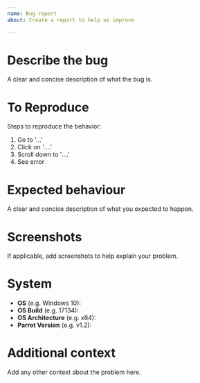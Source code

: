 ```yaml
---
name: Bug report
about: Create a report to help us improve

---
```


# Describe the bug
A clear and concise description of what the bug is.

# To Reproduce
Steps to reproduce the behavior:
1. Go to '...'
2. Click on '....'
3. Scroll down to '....'
4. See error

# Expected behaviour
A clear and concise description of what you expected to happen.

# Screenshots
If applicable, add screenshots to help explain your problem.

# System 
 - **OS** (e.g. Windows 10): 
 - **OS Build** (e.g. 17134): 
- **OS Architecture** (e.g. x64): 
 - **Parrot Version** (e.g. v1.2): 

# Additional context
Add any other context about the problem here.
